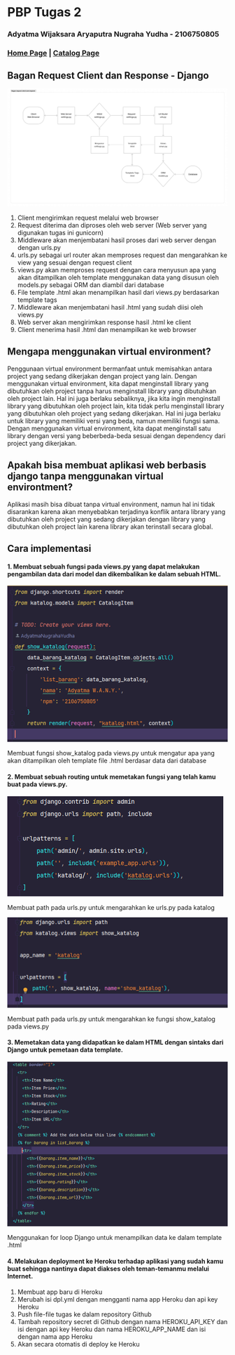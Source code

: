 PBP Tugas 2
===========
### Adyatma Wijaksara Aryaputra Nugraha Yudha - 2106750805
### [Home Page](https://pbp-tugas-2.herokuapp.com/) | [Catalog Page](https://pbp-tugas-2.herokuapp.com/katalog)

Bagan Request Client dan Response - Django
------------------------------------------
![alt text](./asset/FigJamBasics.png "bagan-image")
1. Client mengirimkan request melalui web browser
2. Request diterima dan diproses oleh web server (Web server yang digunakan tugas ini gunicorn)
3. Middleware akan menjembatani hasil proses dari web server dengan dengan urls.py 
4. urls.py sebagai url router akan memproses request dan mengarahkan ke view yang sesuai dengan request client
5. views.py akan memproses request dengan cara menyusun apa yang akan ditampilkan oleh template menggunakan data yang disusun oleh models.py sebagai ORM dan diambil dari database
6. File template .html akan menampilkan hasil dari views.py berdasarkan template tags
7. Middleware akan menjembatani hasil .html yang sudah diisi oleh views.py
8. Web server akan mengirimkan response hasil .html ke client
9. Client menerima hasil .html dan menampilkan ke web browser

Mengapa menggunakan virtual environment?
------------------------------------------
Penggunaan virtual environment bermanfaat untuk memisahkan antara project yang sedang dikerjakan dengan project yang lain. Dengan menggunakan virtual environment, kita dapat menginstall library yang dibutuhkan oleh project tanpa harus menginstall library yang dibutuhkan oleh project lain. Hal ini juga berlaku sebaliknya, jika kita ingin menginstall library yang dibutuhkan oleh project lain, kita tidak perlu menginstall library yang dibutuhkan oleh project yang sedang dikerjakan. Hal ini juga berlaku untuk library yang memiliki versi yang beda, namun memiliki fungsi sama. Dengan menggunakan virtual environment, kita dapat menginstall satu library dengan versi yang beberbeda-beda sesuai dengan dependency dari project yang dikerjakan.

Apakah bisa membuat aplikasi web berbasis django tanpa menggunakan virtual environtment?
----------------------------------------------------------------------------------------
Aplikasi masih bisa dibuat tanpa virtual environment, namun hal ini tidak disarankan karena akan menyebabkan terjadinya konflik antara library yang dibutuhkan oleh project yang sedang dikerjakan dengan library yang dibutuhkan oleh project lain karena library akan terinstall secara global.

Cara implementasi
-----------------
#### 1. Membuat sebuah fungsi pada views.py yang dapat melakukan pengambilan data dari model dan dikembalikan ke dalam sebuah HTML.
![alt text](./asset/views_py.png "fungsi di views.py")

Membuat fungsi show_katalog pada views.py untuk mengatur apa yang akan ditampilkan oleh template file .html berdasar data dari database

#### 2. Membuat sebuah routing untuk memetakan fungsi yang telah kamu buat pada views.py.
![alt text](./asset/urls_catalog_py.png "routing di urls.py")

Membuat path pada urls.py untuk mengarahkan ke urls.py pada katalog

![alt text](./asset/urls_py.png "routing di urls.py")

Membuat path pada urls.py untuk mengarahkan ke fungsi show_katalog pada views.py

#### 3. Memetakan data yang didapatkan ke dalam HTML dengan sintaks dari Django untuk pemetaan data template.
![alt text](./asset/html.png "template di .html")

Menggunakan for loop Django untuk menampilkan data ke dalam template .html

#### 4. Melakukan deployment ke Heroku terhadap aplikasi yang sudah kamu buat sehingga nantinya dapat diakses oleh teman-temanmu melalui Internet.
1. Membuat app baru di Heroku
2. Merubah isi dpl.yml dengan mengganti nama app Heroku dan api key Heroku
3. Push file-file tugas ke dalam repository Github
4. Tambah repository secret di Github dengan nama HEROKU_API_KEY dan isi dengan api key Heroku dan nama HEROKU_APP_NAME dan isi dengan nama app Heroku
5. Akan secara otomatis di deploy ke Heroku
